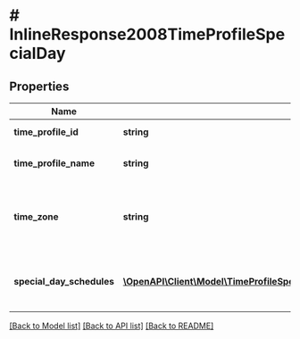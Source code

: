 # # InlineResponse2008TimeProfileSpecialDay

## Properties

Name | Type | Description | Notes
------------ | ------------- | ------------- | -------------
**time_profile_id** | **string** | Id of the time profile | [optional]
**time_profile_name** | **string** | Name of the time profile | [optional]
**time_zone** | **string** | Name of the time zone to be associated with this profile | [optional]
**special_day_schedules** | [**\OpenAPI\Client\Model\TimeProfileSpecialDayTimeProfileSpecialDaySpecialDaySchedules[]**](TimeProfileSpecialDayTimeProfileSpecialDaySpecialDaySchedules.md) | Contains time profile ranges for each day of the week | [optional]

[[Back to Model list]](../../README.md#models) [[Back to API list]](../../README.md#endpoints) [[Back to README]](../../README.md)
